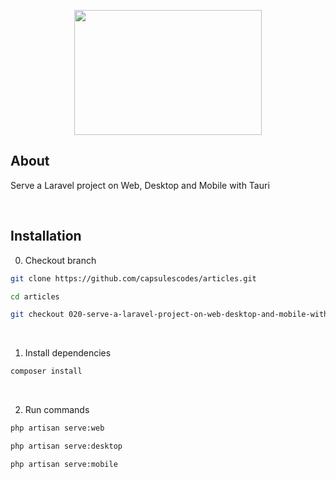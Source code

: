 <p align="center"><img src="https://raw.githubusercontent.com/capsulescodes/articles/main/art/capsules-articles-image.svg" width="300px" height="200px" /></p>


## About

Serve a Laravel project on Web, Desktop and Mobile with Tauri

<br>

## Installation

0. Checkout branch

```bash
git clone https://github.com/capsulescodes/articles.git

cd articles

git checkout 020-serve-a-laravel-project-on-web-desktop-and-mobile-with-tauri
```

<br>

1. Install dependencies

```bash
composer install
```

<br>

2. Run commands

```bash
php artisan serve:web

php artisan serve:desktop

php artisan serve:mobile
```
